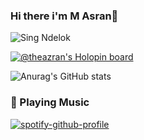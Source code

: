 ### Hi there i'm M Asran👋
![Sing Ndelok](https://komarev.com/ghpvc/?username=theazran&color=green)
 
[![@theazran's Holopin board](https://holopin.io/api/user/board?user=theazran)](https://holopin.io/@theazran)
<!--
**theazran/theazran** is a ✨ _special_ ✨ repository because its `README.md` (this file) appears on your GitHub profile.

Here are some ideas to get you started:

- 🔭 I’m currently working on ...
- 🌱 I’m currently learning ...
- 👯 I’m looking to collaborate on ...
- 🤔 I’m looking for help with ...
- 💬 Ask me about ...
- 📫 How to reach me: ...
- 😄 Pronouns: ...
- ⚡ Fun fact: ...
-->
![Anurag's GitHub stats](https://github-readme-stats.vercel.app/api?username=theazran&show_icons=true&theme=radical)

### 🎵 Playing Music
[![spotify-github-profile](https://spotify-github-profile.vercel.app/api/view?uid=2ovrxia9jos4njv2ioednhcw0&cover_image=false&theme=default&show_offline=false&background_color=121212)](https://github.com/kittinan/spotify-github-profile)
